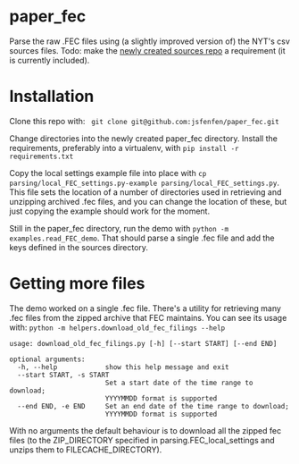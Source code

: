 paper_fec
=========

Parse the raw .FEC files using (a slightly improved version of) the NYT's csv sources files. Todo: make the [newly created sources repo](https://github.com/dwillis/fech-sources) a requirement (it is currently included).


Installation
========
Clone this repo with: 
` git clone git@github.com:jsfenfen/paper_fec.git`

Change directories into the newly created paper_fec directory. Install the requirements, preferably into a virtualenv, with  `pip install -r requirements.txt`

Copy the local settings example file into place with `cp parsing/local_FEC_settings.py-example parsing/local_FEC_settings.py`. This file sets the location of a number of directories used in retrieving and unzipping archived .fec files, and you can change the location of these, but just copying the example should work for the moment.

Still in the paper_fec directory, run the demo with `python -m examples.read_FEC_demo`. That should parse a single .fec file and add the keys defined in the sources directory. 

Getting more files
=====

The demo worked on a single .fec file. There's a utility for retrieving many .fec files from the zipped archive that FEC maintains. You can see its usage with: `python -m helpers.download_old_fec_filings --help`
	
	usage: download_old_fec_filings.py [-h] [--start START] [--end END]
	
	optional arguments:
	  -h, --help            show this help message and exit
	  --start START, -s START
	                        Set a start date of the time range to download;
	                        YYYYMMDD format is supported
	  --end END, -e END     Set an end date of the time range to download;
	                        YYYYMMDD format is supported

With no arguments the default behaviour is to download all the zipped fec files (to the ZIP_DIRECTORY specified in parsing.FEC_local_settings and unzips them to FILECACHE_DIRECTORY).


